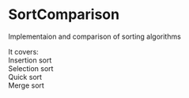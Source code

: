 # SortComparison
Implementaion and comparison of sorting algorithms

It covers:  
Insertion sort  
Selection sort  
Quick sort  
Merge sort  

